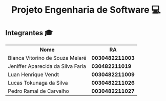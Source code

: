 <h1 align="center">Projeto Engenharia de Software 💻 </h1>
<h2> Integrantes 🎓 </h2>
<table>
<tr> <th> Nome </td> <th> RA </th> </tr>
<tr> <td>Bianca Vitorino de Souza Melaré </td> <td> <strong> 0030482211003 </strong> </td></tr> 
<tr> <td> Jeniffer Aparecida da Silva Faria </td> <td> <strong> 030482211019 </strong> </td></tr>
<tr> <td> Luan Henrique Vendt </td> <td><strong> 0030482211009  </strong>  </td></tr>
<tr> <td> Lucas Tokunaga da Silva </td> <td> <strong>  0030482211026 </strong> </td></tr>
<tr> <td> Pedro Ramal de Carvalho </td> <td>   <strong> 0030482211027 </strong> </td></tr>
</table>

